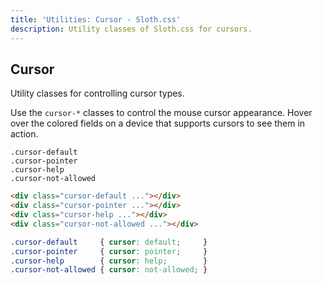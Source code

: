 ```yaml
---
title: 'Utilities: Cursor - Sloth.css'
description: Utility classes of Sloth.css for cursors.
---
```


## Cursor

Utility classes for controlling cursor types.

Use the `cursor-*` classes to control the mouse cursor appearance. Hover over the colored fields on a device that supports cursors to see them in action.

<div class="demo flex flex-wrap gap-8">
  <div class="flex-col items-center gap-4">
    <div class="cursor-default w-32 h-16 bg-accent rounded"></div>
    <code>.cursor-default</code>
  </div>
  <div class="flex-col items-center gap-4">
    <div class="cursor-pointer w-32 h-16 bg-accent rounded"></div>
    <code>.cursor-pointer</code>
  </div>
  <div class="flex-col items-center gap-4">
    <div class="cursor-help w-32 h-16 bg-accent rounded"></div>
    <code>.cursor-help</code>
  </div>
  <div class="flex-col items-center gap-4">
    <div class="cursor-not-allowed w-32 h-16 bg-accent rounded"></div>
    <code>.cursor-not-allowed</code>
  </div>
</div>

```html
<div class="cursor-default ..."></div>
<div class="cursor-pointer ..."></div>
<div class="cursor-help ..."></div>
<div class="cursor-not-allowed ..."></div>
```

```css
.cursor-default     { cursor: default;     }
.cursor-pointer     { cursor: pointer;     }
.cursor-help        { cursor: help;        }
.cursor-not-allowed { cursor: not-allowed; }
```
